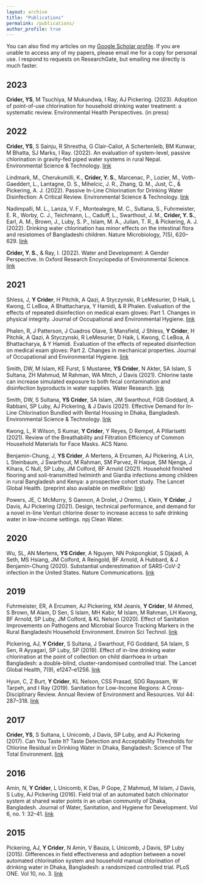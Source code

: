 ```yaml
---
layout: archive
title: "Publications"
permalink: /publications/
author_profile: true
---
```


You can also find my articles on my [Google Scholar profile](https://scholar.google.com/citations?user=yD_m398AAAAJ&hl=en). If you are unable to access any of my papers, please email me for a copy for personal use. I respond to requests on ResearchGate, but emailing me directly is much faster. 

## 2023

**Crider, YS**, M Tsuchiya, M Mukundwa, I Ray, AJ Pickering. (2023). Adoption of point-of-use chlorination for household drinking water treatment: a systematic review. Environmental Health Perspectives. (in press)

## 2022

**Crider, YS**, S Sainju, R Shrestha, G Clair-Caliot, A Schertenleib, BM Kunwar, M Bhatta, SJ Marks, I Ray. (2022). An evaluation of system-level, passive chlorination in gravity-fed piped water systems in rural Nepal. Environmental Science & Technology. [link](https://pubs.acs.org/doi/10.1021/acs.est.2c03133)

Lindmark, M., Cherukumilli, K., **Crider, Y. S.**, Marcenac, P., Lozier, M., Voth-Gaeddert, L., Lantagne, D. S., Mihelcic, J. R., Zhang, Q. M., Just, C., & Pickering, A. J. (2022). Passive In-Line Chlorination for Drinking Water Disinfection: A Critical Review. Environmental Science & Technology. [link](https://doi.org/10.1021/acs.est.1c08580)

Nadimpalli, M. L., Lanza, V. F., Montealegre, M. C., Sultana, S., Fuhrmeister, E. R., Worby, C. J., Teichmann, L., Caduff, L., Swarthout, J. M., **Crider, Y. S.**, Earl, A. M., Brown, J., Luby, S. P., Islam, M. A., Julian, T. R., & Pickering, A. J. (2022). Drinking water chlorination has minor effects on the intestinal flora and resistomes of Bangladeshi children. Nature Microbiology, 7(5), 620–629. [link](https://doi.org/10.1038/s41564-022-01101-3)

**Crider, Y. S.**, & Ray, I. (2022). Water and Development: A Gender Perspective. In Oxford Research Encyclopedia of Environmental Science. [link](https://doi.org/10.1093/acrefore/9780199389414.013.685)

## 2021

Shless, J, **Y Crider**, H Pitchik, A Qazi, A Styczynski, R LeMesurier, D Haik, L Kwong, C LeBoa, A Bhattacharya, Y Hamidi, & R Phalen. Evaluation of the effects of repeated disinfection on medical exam gloves: Part 1. Changes in physical integrity. Journal of Occupational and Environmental Hygiene. [link](https://doi.org/10.1080/15459624.2021.2015072)

Phalen, R, J Patterson, J Cuadros Olave, S Mansfield, J Shless, **Y Crider**, H Pitchik, A Qazi, A Styczynski, R LeMesurier, D Haik, L Kwong, C LeBoa, A Bhattacharya, & Y Hamidi. Evaluation of the effects of repeated disinfection on medical exam gloves: Part 2. Changes in mechanical properties. Journal of Occupational and Environmental Hygiene. [link](https://doi.org/10.1080/15459624.2021.2015073)

Smith, DW, M Islam, KE Furst, S Mustaree, **YS Crider**, N Akter, SA Islam, S Sultana, ZH Mahmud, M Rahman, WA Mitch, J Davis (2021). Chlorine taste can increase simulated exposure to both fecal contamination and disinfection byproducts in water supplies. Water Research. [link](https://doi.org/10.1016/j.watres.2021.117806)

Smith, DW, S Sultana, **YS Crider**, SA Islam, JM Swarthout, FGB Goddard, A Rabbani, SP Luby, AJ Pickering, & J Davis (2021). Effective Demand for In-Line Chlorination Bundled with Rental Housing in Dhaka, Bangladesh. Environmental Science & Technology. [link](https://doi.org/10.1021/acs.est.1c01308)

Kwong, L, R Wilson, S Kumar, **Y Crider**, Y Reyes, D Rempel, A Pillarisetti (2021). Review of the Breathability and Filtration Efficiency of Common Household Materials for Face Masks. ACS Nano.

Benjamin-Chung, J, **YS Crider**, A Mertens, A Ercumen, AJ Pickering, A Lin, L Steinbaum, J Swarthout, M Rahman, SM Parvez, R Haque, SM Njenga, J Kihara, C Null, SP Luby, JM Colford, BF Arnold (2021). Household finished flooring and soil-transmitted helminth and Giardia infections among children in rural Bangladesh and Kenya: a prospective cohort study. The Lancet Global Health.
(preprint also available on medRxiv: [link](https://doi.org/10.1101/2020.06.23.20138578))

Powers, JE, C McMurry, S Gannon, A Drolet, J Oremo, L Klein, **Y Crider**, J Davis, AJ Pickering (2021). Design, technical performance, and demand for a novel in-line Venturi chlorine doser to increase access to safe drinking water in low-income settings. npj Clean Water. 

## 2020
Wu, SL, AN Mertens, **YS Crider**, A Nguyen, NN Pokpongkiat, S Djajadi, A Seth, MS Hsiang, JM Colford, A Reingold, BF Arnold, A Hubbard, & J Benjamin-Chung (2020). Substantial underestimation of SARS-CoV-2 infection in the United States. Nature Communications. [link](https://doi.org/10.1038/s41467-020-18272-4)

## 2019
Fuhrmeister, ER, A Ercumen, AJ Pickering, KM Jeanis, **Y Crider**, M Ahmed, S Brown, M Alam, D Sen, S Islam, MH Kabir, M Islam, M Rahman, LH Kwong, BF Arnold, SP Luby, JM Colford, & KL Nelson (2020). Effect of Sanitation Improvements on Pathogens and Microbial Source Tracking Markers in the Rural Bangladeshi Household Environment. Environ Sci Technol. [link](https://doi.org/10.1021/acs.est.9b04835)

Pickering, AJ, **Y Crider**, S Sultana, J Swarthout, FG Goddard, SA Islam, S Sen, R Ayyagari, SP Luby, SP (2019). Effect of in-line drinking water chlorination at the point of collection on child diarrhoea in urban Bangladesh: a double-blind, cluster-randomised controlled trial. The Lancet Global Health, 7(9), e1247–e1256. [link](https://doi.org/10.1016/S2214-109X(19)30315-8)

Hyun, C, Z Burt, **Y Crider**, KL Nelson, CSS Prasad, SDG Rayasam, W Tarpeh, and I Ray (2019). Sanitation for Low-Income Regions: A Cross-Disciplinary Review. Annual Review of Environment and Resources. Vol 44: 287–318. [link](https://doi.org/10.1146/annurev-environ-101718-033327)

## 2017
**Crider, YS**, S Sultana, L Unicomb, J Davis, SP Luby, and AJ Pickering (2017). Can You Taste It? Taste Detection and Acceptability Thresholds for Chlorine Residual in Drinking Water in Dhaka, Bangladesh. Science of The Total Environment. [link](https://doi.org/10.1016/j.scitotenv.2017.09.135)

## 2016
Amin, N, **Y Crider**, L Unicomb, K Das, P Gope, Z Mahmud, M Islam, J Davis, S Luby, AJ Pickering (2016). Field trial of an automated batch chlorinator system at shared water points in an urban community of Dhaka, Bangladesh. Journal of Water, Sanitation, and Hygiene for Development. Vol 6, no. 1: 32–41. [link](https://doi.org/10.2166/washdev.2016.027)

## 2015
Pickering, AJ, **Y Crider**, N Amin, V Bauza, L Unicomb, J Davis, SP Luby (2015). Differences in field effectiveness and adoption between a novel automated chlorination system and household manual chlorination of drinking water in Dhaka, Bangladesh: a randomized controlled trial. PLoS ONE. Vol 10, no. 3. [link](https://doi.org/10.1371/journal.pone.0118397)
